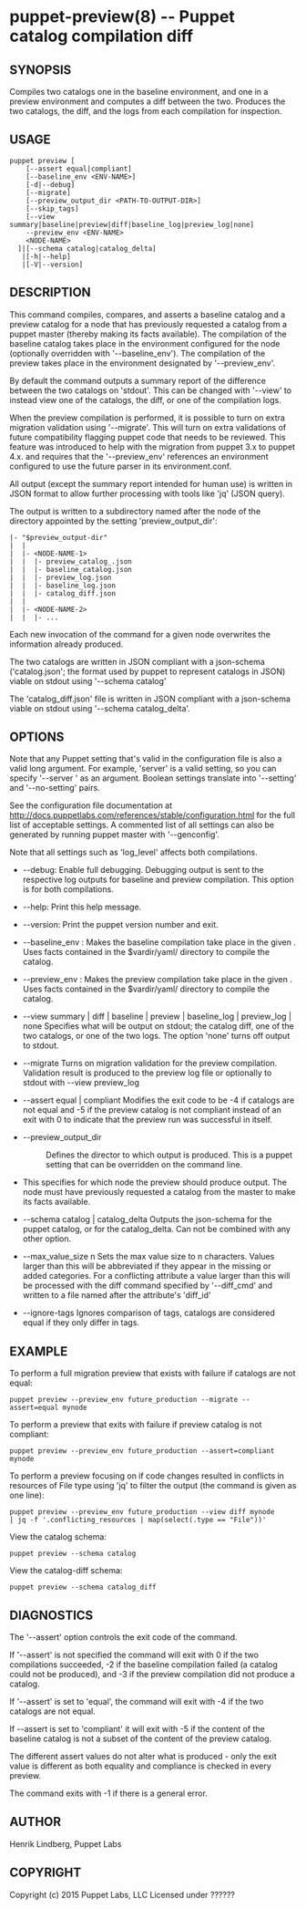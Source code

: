 puppet-preview(8) -- Puppet catalog compilation diff
========

SYNOPSIS
--------
Compiles two catalogs one in the baseline environment, and one in a preview environment
and computes a diff between the two. Produces the two catalogs, the diff, and the
logs from each compilation for inspection.

USAGE
-----
```
puppet preview [
    [--assert equal|compliant]
    [--baseline_env <ENV-NAME>]
    [-d|--debug]
    [--migrate]
    [--preview_output_dir <PATH-TO-OUTPUT-DIR>]
    [--skip_tags]
    [--view summary|baseline|preview|diff|baseline_log|preview_log|none]
    --preview_env <ENV-NAME>
    <NODE-NAME>
  ]|[--schema catalog|catalog_delta]
   |[-h|--help]
   |[-V|--version]
```

DESCRIPTION
-----------
This command compiles, compares, and asserts a baseline catalog and a preview catalog
for a node that has previously requested a catalog from a puppet master (thereby making
its facts available). The compilation of the baseline catalog takes place in the
environment configured for the node (optionally overridden with '--baseline_env').
The compilation of the preview takes place in the environment
designated by '--preview_env'.

By default the command outputs a summary report of the difference between the two
catalogs on 'stdout'. This can be changed with '--view' to instead view
one of the catalogs, the diff, or one of the compilation logs.

When the preview compilation is performed, it is possible to turn on extra
migration validation using '--migrate'. This will turn on extra validations
of future compatibility flagging puppet code that needs to be reviewed. This
feature was introduced to help with the migration from puppet 3.x to puppet 4.x.
and requires that the '--preview_env' references an environment configured
to use the future parser in its environment.conf.

All output (except the summary report intended for human use) is written in
JSON format to allow further processing with tools like 'jq' (JSON query).

The output is written to a subdirectory named after the node of the directory appointed by the setting 'preview_output_dir':

    |- "$preview_output-dir"
    |  |
    |  |- <NODE-NAME-1>
    |  |  |- preview_catalog_.json
    |  |  |- baseline_catalog.json
    |  |  |- preview_log.json
    |  |  |- baseline_log.json
    |  |  |- catalog_diff.json
    |  |  
    |  |- <NODE-NAME-2>
    |  |  |- ...
 
Each new invocation of the command for a given node overwrites the information already produced.

The two catalogs are written in JSON compliant with a json-schema ('catalog.json'; the format
used by puppet to represent catalogs in JSON) viable on stdout using '--schema catalog'

The 'catalog_diff.json' file is written in JSON compliant with a json-schema viable on stdout
using '--schema catalog_delta'.

OPTIONS
-------

Note that any Puppet setting that's valid in the configuration file is also a
valid long argument. For example, 'server' is a valid setting, so you can
specify '--server <servername>' as an argument. Boolean settings translate into
'--setting' and '--no-setting' pairs.

See the configuration file documentation at
http://docs.puppetlabs.com/references/stable/configuration.html for the
full list of acceptable settings. A commented list of all settings can also be
generated by running puppet master with '--genconfig'.

Note that all settings such as 'log_level' affects both compilations.

* --debug:
  Enable full debugging. Debugging output is sent to the respective log outputs
  for baseline and preview compilation. This option is for both compilations.

* --help:
  Print this help message.

* --version:
  Print the puppet version number and exit.

* --baseline_env <ENV-NAME>:
  Makes the baseline compilation take place in the given <ENV>.
  Uses facts contained in the $vardir/yaml/ directory to compile the catalog.

* --preview_env <ENV-NAME>:
  Makes the preview compilation take place in the given <ENV>.
  Uses facts contained in the $vardir/yaml/ directory to compile the catalog.
  
* --view summary | diff | baseline | preview | baseline_log | preview_log | none
  Specifies what will be output on stdout; the catalog diff, one of the two
  catalogs, or one of the two logs. The option 'none' turns off output to stdout.
  
* --migrate
  Turns on migration validation for the preview compilation. Validation result
  is produced to the preview log file or optionally to stdout with --view preview_log
  
* --assert equal | compliant
  Modifies the exit code to be -4 if catalogs are not equal and -5 if the preview
  catalog is not compliant instead of an exit with 0 to indicate that the preview run was
  successful in itself. 
  
* --preview_output_dir <DIR>
  Defines the director to which output is produced.
  This is a puppet setting that can be overridden on the command line.

* <NODE-NAME>
  This specifies for which node the preview should produce output. The node must
  have previously requested a catalog from the master to make its facts available.
  
* --schema catalog | catalog_delta
  Outputs the json-schema for the puppet catalog, or for the catalog_delta. Can not be
  combined with any other option.
  
* --max_value_size n
  Sets the max value size to n characters. Values larger than this will be abbreviated if they
  appear in the missing or added categories. For a conflicting attribute a value larger than this 
  will be processed with the diff command specified by '--diff_cmd' and written to
  a file named after the attribute's 'diff_id'
  
* --ignore-tags
  Ignores comparison of tags, catalogs are considered equal if they only differ in tags.  


EXAMPLE
-------
To perform a full migration preview that exists with failure if catalogs are not equal:

    puppet preview --preview_env future_production --migrate --assert=equal mynode
    
To perform a preview that exits with failure if preview catalog is not compliant:

    puppet preview --preview_env future_production --assert=compliant mynode

To perform a preview focusing on if code changes resulted in conflicts in
resources of File type using 'jq' to filter the output (the command is given as one line):

    puppet preview --preview_env future_production --view diff mynode 
    | jq -f '.conflicting_resources | map(select(.type == "File"))'
    
View the catalog schema:

    puppet preview --schema catalog
    
View the catalog-diff schema:

    puppet preview --schema catalog_diff
    
DIAGNOSTICS
-----------
The '--assert' option controls the exit code of the command.

If '--assert' is not specified the command will exit with 0 if the two compilations
succeeded, -2 if the baseline compilation failed (a catalog could not be
produced), and -3 if the preview compilation did not produce a catalog.

If '--assert' is set to 'equal', the command will exit with -4 if the two catalogs
are not equal.

If --assert is set to 'compliant' it will exit with -5 if the content of the
baseline catalog is not a subset of the content of the preview catalog.

The different assert values do not alter what is produced - only the exit value is
different as both equality and compliance is checked in every preview.

The command exits with -1 if there is a general error.

AUTHOR
------
Henrik Lindberg, Puppet Labs


COPYRIGHT
---------
Copyright (c) 2015 Puppet Labs, LLC Licensed under ??????

